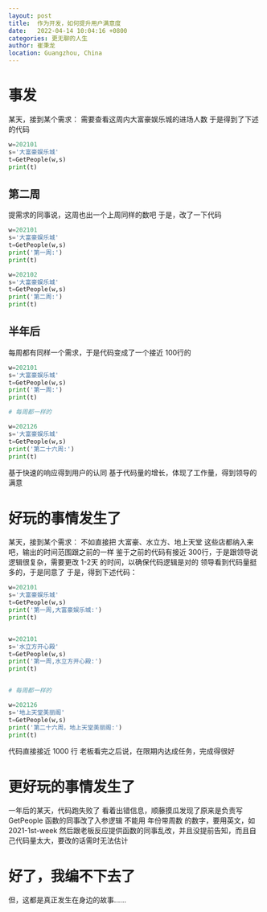 ```yaml
---
layout: post
title:  作为开发，如何提升用户满意度
date:   2022-04-14 10:04:16 +0800
categories: 更无聊的人生
author: 崔秉龙
location: Guangzhou, China
---
```




# 事发


某天，接到某个需求：
需要查看这周内大富豪娱乐城的进场人数
于是得到了下述的代码

```python
w=202101
s='大富豪娱乐城'
t=GetPeople(w,s)
print(t)
```

## 第二周
提需求的同事说，这周也出一个上周同样的数吧
于是，改了一下代码



```python
w=202101
s='大富豪娱乐城'
t=GetPeople(w,s)
print('第一周:')
print(t)

w=202102
s='大富豪娱乐城'
t=GetPeople(w,s)
print('第二周:')
print(t)
```

## 半年后
每周都有同样一个需求，于是代码变成了一个接近 100行的



```python
w=202101
s='大富豪娱乐城'
t=GetPeople(w,s)
print('第一周:')
print(t)

# 每周都一样的

w=202126
s='大富豪娱乐城'
t=GetPeople(w,s)
print('第二十六周:')
print(t)
```


基于快速的响应得到用户的认同
基于代码量的增长，体现了工作量，得到领导的满意



# 好玩的事情发生了


某天，接到某个需求：
不如直接把 大富豪、水立方、地上天堂 这些店都纳入来吧，输出的时间范围跟之前的一样
鉴于之前的代码有接近 300行，于是跟领导说逻辑很复杂，需要更改 1-2天 的时间，以确保代码逻辑是对的
领导看到代码量挺多的，于是同意了
于是，得到下述代码：



```python
w=202101
s='大富豪娱乐城'
t=GetPeople(w,s)
print('第一周,大富豪娱乐城:')
print(t)


w=202101
s='水立方开心殿'
t=GetPeople(w,s)
print('第一周,水立方开心殿:')
print(t)


# 每周都一样的

w=202126
s='地上天堂美丽阁'
t=GetPeople(w,s)
print('第二十六周，地上天堂美丽阁:')
print(t)
```


代码直接接近 1000 行
老板看完之后说，在限期内达成任务，完成得很好



# 更好玩的事情发生了


一年后的某天，代码跑失败了
看着出错信息，顺藤摸瓜发现了原来是负责写 GetPeople 函数的同事改了入参逻辑
不能用 年份带周数 的数字，要用英文，如 2021-1st-week
然后跟老板反应提供函数的同事乱改，并且没提前告知，而且自己代码量太大，要改的话需时无法估计



# 好了，我编不下去了
但，这都是真正发生在身边的故事......